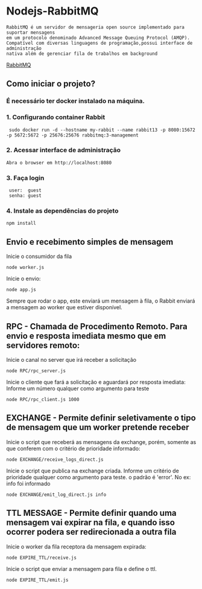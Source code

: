 # Nodejs-RabbitMQ

```
RabbitMQ é um servidor de mensageria open source implementado para suportar mensagens 
em um protocolo denominado Advanced Message Queuing Protocol (AMQP). 
Compatível com diversas linguagens de programação,possui interface de administração
nativa além de gerenciar fila de trabalhos em background
```
[RabbitMQ](https://www.rabbitmq.com/)


## Como iniciar o projeto?
### É necessário ter docker instalado na máquina.


### 1. Configurando container Rabbit
``` 
 sudo docker run -d --hostname my-rabbit --name rabbit13 -p 8080:15672 -p 5672:5672 -p 25676:25676 rabbitmq:3-management
```
 

### 2. Acessar interface de administração
```
Abra o browser em http://localhost:8080
```

### 3. Faça login
```
 user:  guest
 senha: guest
```

### 4. Instale as dependências do projeto
```
npm install
```

## Envio e recebimento simples de mensagem
Inicie o consumidor da fila
```
node worker.js
```

Inicie o envio:
```
node app.js
```

Sempre que rodar o app, este enviará um mensagem à fila, o Rabbit enviará
a mensagem ao worker que estiver disponível.



## RPC - Chamada de Procedimento Remoto. Para envio e resposta imediata mesmo que em servidores remoto:
Inicie o canal no server que irá receber a solicitação
```
node RPC/rpc_server.js
```

Inicie o cliente que fará a solicitação e aguardará por resposta imediata:
Informe um número qualquer como argumento para teste
```
node RPC/rpc_client.js 1000
```


## EXCHANGE - Permite definir seletivamente o tipo de mensagem que um worker pretende receber
Inicie o script que receberá as mensagens da exchange, porém, somente as que conferem com o critério de prioridade informado:
```
node EXCHANGE/receive_logs_direct.js
```

Inicie o script que publica na exchange criada.
Informe um critério de prioridade qualquer como argumento para teste. o padrão é 'error'. No ex: info foi informado
```
node EXCHANGE/emit_log_direct.js info
```


## TTL MESSAGE - Permite definir quando uma mensagem vai expirar na fila, e quando isso ocorrer podera ser redirecionada a outra fila
Inicie o worker da fila receptora da mensagem expirada:
```
node EXPIRE_TTL/receive.js
```

Inicie o script que enviar a mensagem para fila e define o ttl.

```
node EXPIRE_TTL/emit.js
```


